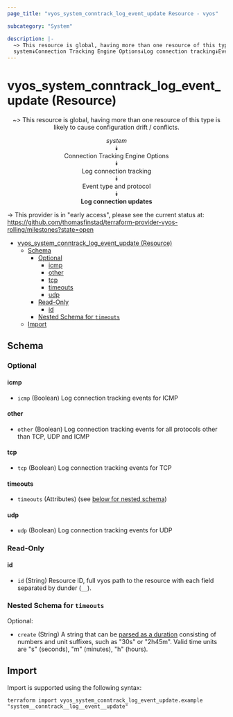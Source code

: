 ```yaml
---
page_title: "vyos_system_conntrack_log_event_update Resource - vyos"

subcategory: "System"

description: |-
  ~> This resource is global, having more than one resource of this type is likely to cause configuration drift / conflicts.
  system⯯Connection Tracking Engine Options⯯Log connection tracking⯯Event type and protocol⯯Log connection updates
---
```


# vyos_system_conntrack_log_event_update (Resource)
<center>

~> This resource is global, having more than one resource of this type is likely to cause configuration drift / conflicts.

*system*  
⯯  
Connection Tracking Engine Options  
⯯  
Log connection tracking  
⯯  
Event type and protocol  
⯯  
**Log connection updates**


</center>

-> This provider is in "early access", please see the current status at: https://github.com/thomasfinstad/terraform-provider-vyos-rolling/milestones?state=open

<!--TOC-->

- [vyos_system_conntrack_log_event_update (Resource)](#vyos_system_conntrack_log_event_update-resource)
  - [Schema](#schema)
    - [Optional](#optional)
      - [icmp](#icmp)
      - [other](#other)
      - [tcp](#tcp)
      - [timeouts](#timeouts)
      - [udp](#udp)
    - [Read-Only](#read-only)
      - [id](#id)
    - [Nested Schema for `timeouts`](#nested-schema-for-timeouts)
  - [Import](#import)

<!--TOC-->

<!-- schema generated by tfplugindocs -->
## Schema

### Optional

#### icmp
- `icmp` (Boolean) Log connection tracking events for ICMP
#### other
- `other` (Boolean) Log connection tracking events for all protocols other than TCP, UDP and ICMP
#### tcp
- `tcp` (Boolean) Log connection tracking events for TCP
#### timeouts
- `timeouts` (Attributes) (see [below for nested schema](#nestedatt--timeouts))
#### udp
- `udp` (Boolean) Log connection tracking events for UDP

### Read-Only

#### id
- `id` (String) Resource ID, full vyos path to the resource with each field separated by dunder (`__`).

<a id="nestedatt--timeouts"></a>
### Nested Schema for `timeouts`

Optional:

- `create` (String) A string that can be [parsed as a duration](https://pkg.go.dev/time#ParseDuration) consisting of numbers and unit suffixes, such as &#34;30s&#34; or &#34;2h45m&#34;. Valid time units are &#34;s&#34; (seconds), &#34;m&#34; (minutes), &#34;h&#34; (hours).

## Import

Import is supported using the following syntax:

```shell
terraform import vyos_system_conntrack_log_event_update.example "system__conntrack__log__event__update"
```
